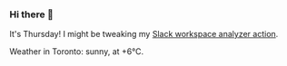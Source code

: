### Hi there :wave:

It's Thursday! I might be tweaking my [Slack workspace analyzer action](https://github.com/bewuethr/slack-analyzer).

Weather in Toronto: sunny, at +6°C.
